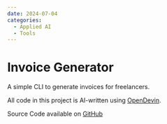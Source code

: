 ```yaml
---
date: 2024-07-04
categories:
  - Applied AI
  - Tools
---
```

# Invoice Generator

A simple CLI to generate invoices for freelancers.

All code in this project is AI-written using [OpenDevin](https://github.com/OpenDevin/OpenDevin).


Source Code available on [GitHub](https://github.com/anjor/invoice-generator)
